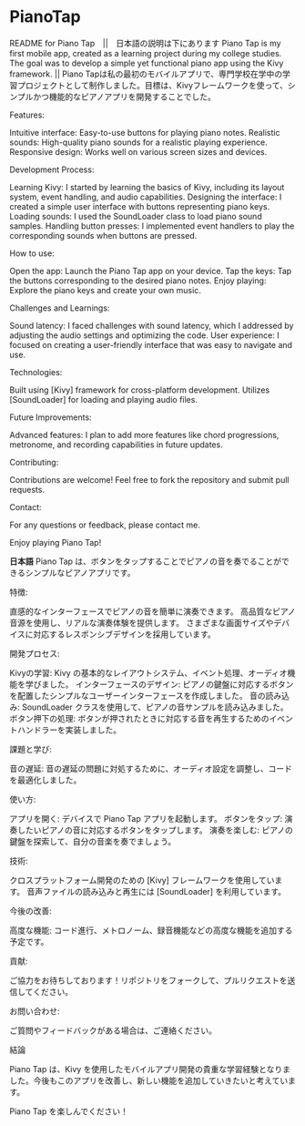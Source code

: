 # PianoTap
README for Piano Tap　||　日本語の説明は下にあります
Piano Tap is my first mobile app, created as a learning project during my college studies. The goal was to develop a simple yet functional piano app using the Kivy framework. || Piano Tapは私の最初のモバイルアプリで、専門学校在学中の学習プロジェクトとして制作しました。目標は、Kivyフレームワークを使って、シンプルかつ機能的なピアノアプリを開発することでした。

Features:

Intuitive interface: Easy-to-use buttons for playing piano notes.
Realistic sounds: High-quality piano sounds for a realistic playing experience.
Responsive design: Works well on various screen sizes and devices.

Development Process:

Learning Kivy: I started by learning the basics of Kivy, including its layout system, event handling, and audio capabilities.
Designing the interface: I created a simple user interface with buttons representing piano keys.
Loading sounds: I used the SoundLoader class to load piano sound samples.
Handling button presses: I implemented event handlers to play the corresponding sounds when buttons are pressed.

How to use:

Open the app: Launch the Piano Tap app on your device.
Tap the keys: Tap the buttons corresponding to the desired piano notes.
Enjoy playing: Explore the piano keys and create your own music.

Challenges and Learnings:

Sound latency: I faced challenges with sound latency, which I addressed by adjusting the audio settings and optimizing the code.
User experience: I focused on creating a user-friendly interface that was easy to navigate and use.


Technologies:

Built using [Kivy] framework for cross-platform development.
Utilizes [SoundLoader] for loading and playing audio files.

Future Improvements:

Advanced features: I plan to add more features like chord progressions, metronome, and recording capabilities in future updates.

Contributing:

Contributions are welcome! Feel free to fork the repository and submit pull requests.  

Contact:

For any questions or feedback, please contact me.   

Enjoy playing Piano Tap!

**日本語**
Piano Tap は、ボタンをタップすることでピアノの音を奏でることができるシンプルなピアノアプリです。

特徴:

直感的なインターフェースでピアノの音を簡単に演奏できます。
高品質なピアノ音源を使用し、リアルな演奏体験を提供します。
さまざまな画面サイズやデバイスに対応するレスポンシブデザインを採用しています。

開発プロセス:

Kivyの学習: Kivy の基本的なレイアウトシステム、イベント処理、オーディオ機能を学びました。
インターフェースのデザイン: ピアノの鍵盤に対応するボタンを配置したシンプルなユーザーインターフェースを作成しました。
音の読み込み: SoundLoader クラスを使用して、ピアノの音サンプルを読み込みました。
ボタン押下の処理: ボタンが押されたときに対応する音を再生するためのイベントハンドラーを実装しました。

課題と学び:

音の遅延: 音の遅延の問題に対処するために、オーディオ設定を調整し、コードを最適化しました。

使い方:

アプリを開く: デバイスで Piano Tap アプリを起動します。
ボタンをタップ: 演奏したいピアノの音に対応するボタンをタップします。
演奏を楽しむ: ピアノの鍵盤を探索して、自分の音楽を奏でましょう。

技術:

クロスプラットフォーム開発のための [Kivy] フレームワークを使用しています。
音声ファイルの読み込みと再生には [SoundLoader] を利用しています。

今後の改善:

高度な機能: コード進行、メトロノーム、録音機能などの高度な機能を追加する予定です。

貢献:

ご協力をお待ちしております！リポジトリをフォークして、プルリクエストを送信してください。

お問い合わせ:

ご質問やフィードバックがある場合は、ご連絡ください。

結論

Piano Tap は、Kivy を使用したモバイルアプリ開発の貴重な学習経験となりました。今後もこのアプリを改善し、新しい機能を追加していきたいと考えています。

Piano Tap を楽しんでください！
